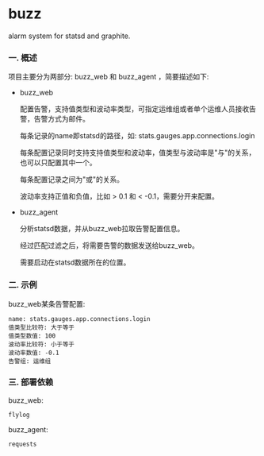 buzz
====

alarm system for statsd and graphite.

### 一. 概述

项目主要分为两部分: buzz_web 和 buzz_agent ，简要描述如下:


* buzz_web

    配置告警，支持值类型和波动率类型，可指定运维组或者单个运维人员接收告警，告警方式为邮件。

    每条记录的name即statsd的路径，如: stats.gauges.app.connections.login

    每条配置记录同时支持支持值类型和波动率，值类型与波动率是"与"的关系，也可以只配置其中一个。

    每条配置记录之间为"或"的关系。

    波动率支持正值和负值，比如 > 0.1 和 < -0.1，需要分开来配置。

* buzz_agent

    分析statsd数据，并从buzz_web拉取告警配置信息。
    
    经过匹配过滤之后，将需要告警的数据发送给buzz_web。

    需要启动在statsd数据所在的位置。


### 二. 示例

buzz_web某条告警配置:

    name: stats.gauges.app.connections.login
    值类型比较符: 大于等于
    值类型数值: 100
    波动率比较符: 小于等于
    波动率数值: -0.1
    告警组: 运维组


### 三. 部署依赖

buzz_web:

    flylog

buzz_agent:

    requests
